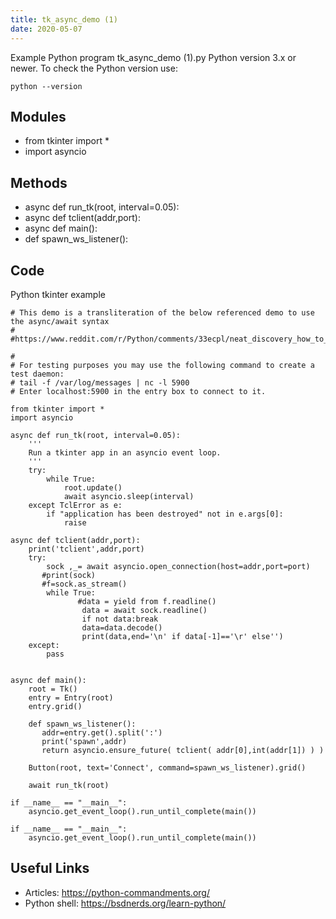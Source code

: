 ```yaml
---
title: tk_async_demo (1)
date: 2020-05-07
---
```

Example Python program tk_async_demo (1).py
Python version 3.x or newer.
To check the Python version use:

    python --version

## Modules

* from tkinter import *
* import asyncio

## Methods

* async def run_tk(root, interval=0.05):
* async def tclient(addr,port):
* async def main():
* def spawn_ws_listener():

## Code

Python tkinter example

    # This demo is a transliteration of the below referenced demo to use the async/await syntax
    #
    #https://www.reddit.com/r/Python/comments/33ecpl/neat_discovery_how_to_combine_asyncio_and_tkinter/
    
    #
    # For testing purposes you may use the following command to create a test daemon:
    # tail -f /var/log/messages | nc -l 5900
    # Enter localhost:5900 in the entry box to connect to it.
    
    from tkinter import *
    import asyncio
    
    async def run_tk(root, interval=0.05):
        '''
        Run a tkinter app in an asyncio event loop.
        '''
        try:
            while True:
                root.update()
                await asyncio.sleep(interval)
        except TclError as e:
            if "application has been destroyed" not in e.args[0]:
                raise
    
    async def tclient(addr,port):
        print('tclient',addr,port)
        try:
            sock ,_= await asyncio.open_connection(host=addr,port=port)
           #print(sock)
           #f=sock.as_stream()
            while True:
                   #data = yield from f.readline() 
                    data = await sock.readline()
                    if not data:break
                    data=data.decode()
                    print(data,end='\n' if data[-1]=='\r' else'')
        except:
            pass
    
    
    async def main():
        root = Tk()
        entry = Entry(root)
        entry.grid()
        
        def spawn_ws_listener():
           addr=entry.get().split(':')
           print('spawn',addr)
           return asyncio.ensure_future( tclient( addr[0],int(addr[1]) ) )
    
        Button(root, text='Connect', command=spawn_ws_listener).grid()
        
        await run_tk(root)
    
    if __name__ == "__main__":
        asyncio.get_event_loop().run_until_complete(main())
    
    if __name__ == "__main__":
        asyncio.get_event_loop().run_until_complete(main())

## Useful Links

- Articles: https://python-commandments.org/
- Python shell: https://bsdnerds.org/learn-python/
